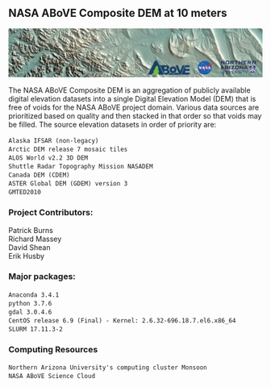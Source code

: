 ## NASA ABoVE Composite DEM at 10 meters

[![AboVE](images/DEM.png)](https://above.nasa.gov)

The NASA ABoVE Composite DEM is an aggregation of publicly available digital elevation datasets into a single Digital Elevation Model (DEM) that is free of voids for the NASA ABoVE project domain. Various data sources are prioritized based on quality and then stacked in that order so that voids may be filled. The source elevation datasets in order of priority are:
  
`Alaska IFSAR (non-legacy)`  
`Arctic DEM release 7 mosaic tiles`  
`ALOS World v2.2 3D DEM`  
`Shuttle Radar Topography Mission NASADEM`  
`Canada DEM (CDEM)`  
`ASTER Global DEM (GDEM) version 3`  
`GMTED2010`

### Project Contributors:  

Patrick Burns  
Richard Massey  
David Shean  
Erik Husby  

### Major packages:

`Anaconda 3.4.1`  
`python 3.7.6`  
`gdal 3.0.4.6`  
`CentOS release 6.9 (Final) - Kernel: 2.6.32-696.18.7.el6.x86_64`  
`SLURM 17.11.3-2`  


### Computing Resources

`Northern Arizona University's computing cluster Monsoon`  
`NASA ABoVE Science Cloud`

